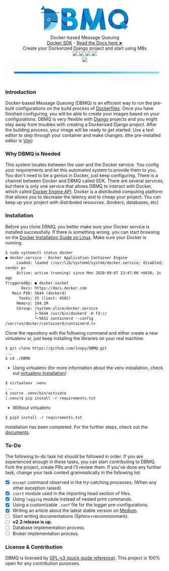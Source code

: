 <p align="center">
  <img src=".git_components/images/logo_land_tr.png" width="300"><br />
  Docker-based Message Queuing<br />
  <a href="https://docker-py.readthedocs.io">Docker SDK</b></a> - <a href="https://docs...">Read the Docs here ➤</b></a><br />
  Create your Dockerized Django project and start using MBs<br />
  
  <img src="https://img.shields.io/badge/build-in progress-blue">
  <img src="https://img.shields.io/badge/base%20package-Docker SDK 4.3.1-blue?logo=docker">
  <img src="https://img.shields.io/github/license/lnxpy/DBMQ?color=blue&logo=gnu">
  <img src="https://img.shields.io/badge/webserver-Django-blue?logo=django"><br />
  <img src="https://img.shields.io/badge/Documentation-Sphinx+recommonmark-blue"><br />
  
  <img src=".git_components/images/objects/blueline.png" width="600">
</p>

### Introduction
Docker-based Message Queuing (DBMQ) is an efficient way to run the pre-built configurations on the build process of [Dockerfiles](https://docs.docker.com/engine/reference/builder/). Once you have finished configuring, you will be able to create your images based on your configurations. DBMQ is very flexible with [Django](djangoproject.com) projects and you might stay away from troubles with creating a Dockerized Django project. After the building process, your image will be ready to get started. Use a text editor to step through your container and make changes. (the pre-installed editor is [Vim](https://www.vim.org/))

### Why DBMQ is Needed
This system locates between the user and the Docker service. You config your requirements and let this automated system to provide them to you. You don't need to be a genius in Docker, just keep configuring. There is a channel between Docker and DBMQ called SDK. There are several services, but there is only one service that allows DBMQ to interact with Docker, which called [Docker Engine API](https://docs.docker.com/engine/api/). Docker is a distributed computing platform that allows you to decrease the latency and to cheap your project. You can keep up your project with distributed resources. (brokers, databases, etc)

### Installation
Before you clone DBMQ, you better make sure your Docker service is installed successfully. If there is something wrong, you can start browsing on the [Docker Installation Guide on Linux](https://runnable.com/docker/install-docker-on-linux). Make sure your Docker is running.

```shell
$ sudo systemctl status docker
● docker.service - Docker Application Container Engine
     Loaded: loaded (/usr/lib/systemd/system/docker.service; disabled; vendor p>
     Active: active (running) since Mon 2020-09-07 23:47:00 +0430; 1s ago
TriggeredBy: ● docker.socket
       Docs: https://docs.docker.com
   Main PID: 5644 (dockerd)
      Tasks: 25 (limit: 4502)
     Memory: 184.1M
     CGroup: /system.slice/docker.service
             ├─5644 /usr/bin/dockerd -H fd://
             └─5652 containerd --config /var/run/docker/containerd/containerd.t>
```
Clone the repository with the following command and either create a new virtualenv or, just keep installing the libraries on your real machine.
```shell
$ git clone https://github.com/lnxpy/DBMQ.git
...
$ cd ./DBMQ
```

- Using virtualenv (for more information about the venv installation, check out [virtualenv Installation](https://gist.github.com/Geoyi/d9fab4f609e9f75941946be45000632b))
```shell
$ virtualenv .venv
...
$ source .venv/bin/activate
(.venv)$ pip install -r requirements.txt
```

- Without virtualenv
```shell
$ pip3 install -r requirements.txt
```
Installation has been completed. For the further steps, check out the [documents](https://docs...).

### To-Do
The following to-do task list should be followed in order. If you are experienced enough in these tasks, you can start contributing to DBMQ. Fork the project, create PRs and I'll review them. If you've done any further task, change your task context grammatically in the following list.

- [x] `except` command observed in the try-catching processes. (When any other exception raised)
- [x] `isort` module used in the importing head section of files.
- [x] Using `logging` module instead of nested print commands.
- [x] Using a customizable `.conf` file for the logger pre-configurations.
- [x] Writing an article about the latest stable version on [Medium](https://medium.com/@lnxpy/sample-project-in-dbmq-v2-1-d4f8cb41108c).
- [ ] Start writing documentations (Sphinx+recommonmark).
- [ ] **v2.2 release is up.**
- [ ] Database implementation process.
- [ ] Broker implementation process.

### License & Contribution
DBMQ is licensed by [GPL-v3 (quick guide reference)](./LICENSE). This project is 100% open for any contribution purposes.
